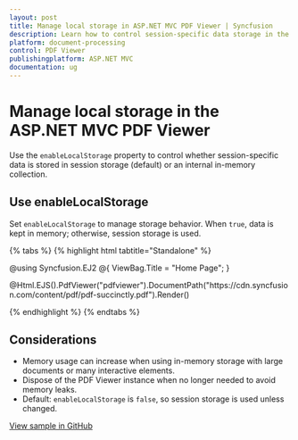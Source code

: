 ```yaml
---
layout: post
title: Manage local storage in ASP.NET MVC PDF Viewer | Syncfusion
description: Learn how to control session-specific data storage in the Syncfusion ASP.NET MVC PDF Viewer using the enableLocalStorage property.
platform: document-processing
control: PDF Viewer
publishingplatform: ASP.NET MVC
documentation: ug
---
```


# Manage local storage in the ASP.NET MVC PDF Viewer

Use the `enableLocalStorage` property to control whether session-specific data is stored in session storage (default) or an internal in-memory collection.

## Use enableLocalStorage

Set `enableLocalStorage` to manage storage behavior. When `true`, data is kept in memory; otherwise, session storage is used.

{% tabs %}
{% highlight html tabtitle="Standalone" %}

@using Syncfusion.EJ2
@{
    ViewBag.Title = "Home Page";
}

<div>
    <!-- Render PDF Viewer -->
    @Html.EJS().PdfViewer("pdfviewer").DocumentPath("https://cdn.syncfusion.com/content/pdf/pdf-succinctly.pdf").Render()
</div>

<!-- Ensure necessary Syncfusion scripts and styles are included -->
<script src="https://cdn.syncfusion.com/ej2/28.1.33/dist/ej2.min.js"></script>
<script type="text/javascript">
    window.onload = function () {
        var viewer = document.getElementById('pdfviewer').ej2_instances[0];
        viewer.enableLocalStorage = true;
    }
</script>

{% endhighlight %}
{% endtabs %}

## Considerations

- Memory usage can increase when using in-memory storage with large documents or many interactive elements.
- Dispose of the PDF Viewer instance when no longer needed to avoid memory leaks.
- Default: `enableLocalStorage` is `false`, so session storage is used unless changed.

[View sample in GitHub](https://github.com/SyncfusionExamples/mvc-pdf-viewer-examples/tree/master/How%20to)
